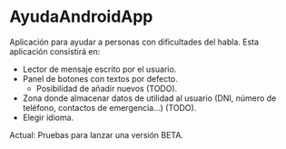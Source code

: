 # AyudaAndroidApp
Aplicación para ayudar a personas con dificultades del habla.
Esta aplicación consistirá en:
  - Lector de mensaje escrito por el usuario.
  - Panel de botones con textos por defecto.
    - Posibilidad de añadir nuevos (TODO).
  - Zona donde almacenar datos de utilidad al usuario (DNI, número de teléfono, contactos de emergencia...) (TODO).
  - Elegir idioma.
  
Actual: Pruebas para lanzar una versión BETA.
